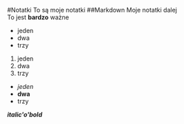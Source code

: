 #Notatki 
To są moje notatki
##Markdown 
Moje notatki dalej  
To jest **bardzo** ważne
+ jeden  
+ dwa
+ trzy

1. jeden
2. dwa
3. trzy

+ *jeden* 
+ **dwa**
+ trzy

__*italic'o'bold*__